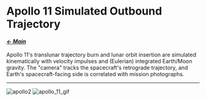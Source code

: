 # Apollo 11 Simulated Outbound Trajectory

#### _[&larr; Main](index.md)_

Apollo 11's translunar trajectory burn and lunar orbit insertion are simulated kinematically with velocity impulses and (Eulerian) integrated Earth/Moon gravity. The "camera" tracks the spacecraft's retrograde trajectory, and Earth's spacecraft-facing side is correlated with mission photographs.

---

![apollo2](https://github.com/user-attachments/assets/1208ac55-4caa-4661-97c0-d3815ee26b21) ![apollo_11_gif](https://github.com/user-attachments/assets/96d4ae1f-4a64-45f8-956a-58c730b1526b)
